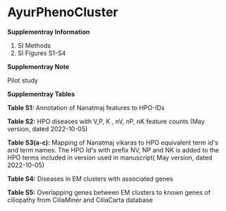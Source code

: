# AyurPhenoCluster

**Supplementray Information**
 
  1. SI Methods
  2. SI Figures S1-S4
     
**Supplementray Note**

Pilot study

**Supplementray Tables**


**Table S1:** Annotation of Nanatmaj features to HPO-IDs

**Table S2:** HPO diseases with V,P, K , nV, nP, nK feature counts (May version, dated 2022-10-05)

**Table S3(a-c):** Mapping of Nanatmaj vikaras to HPO equivalent term id's and term names. The HPO Id's with prefix NV, NP and NK is added to the HPO terms included in version used in manuscript( May version, dated 2022-10-05) 

**Table S4:** Diseases in EM clusters with associated genes

**Table S5:** Overlapping genes between EM clusters to known genes of ciliopathy from CiliaMiner and CiliaCarta database
